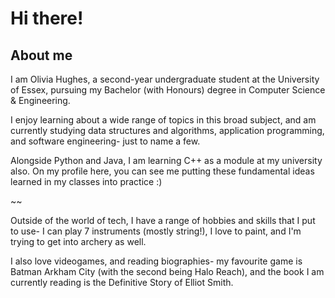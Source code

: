 # Hi there!

## About me

I am Olivia Hughes, a second-year undergraduate student at the University of Essex, pursuing my Bachelor (with Honours) degree in Computer Science & Engineering.

I enjoy learning about a wide range of topics in this broad subject, and am currently studying data structures and algorithms, application programming, and software engineering- just to name a few. 

Alongside Python and Java, I am learning C++ as a module at my university also. On my profile here, you can see me putting these fundamental ideas learned in my classes into practice :)

~~

Outside of the world of tech, I have a range of hobbies and skills that I put to use- I can play 7 instruments (mostly string!), I love to paint, and I'm trying to get into archery as well. 

I also love videogames, and reading biographies- my favourite game is Batman Arkham City (with the second being Halo Reach), and the book I am currently reading is the Definitive Story of Elliot Smith. 

